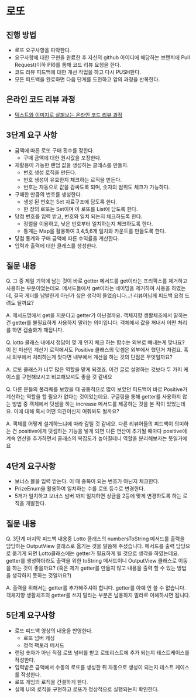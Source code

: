 # 로또
## 진행 방법
* 로또 요구사항을 파악한다.
* 요구사항에 대한 구현을 완료한 후 자신의 github 아이디에 해당하는 브랜치에 Pull Request(이하 PR)를 통해 코드 리뷰 요청을 한다.
* 코드 리뷰 피드백에 대한 개선 작업을 하고 다시 PUSH한다.
* 모든 피드백을 완료하면 다음 단계를 도전하고 앞의 과정을 반복한다.

## 온라인 코드 리뷰 과정
* [텍스트와 이미지로 살펴보는 온라인 코드 리뷰 과정](https://github.com/next-step/nextstep-docs/tree/master/codereview)

## 3단계 요구 사항

* 금액에 따른 로또 구매 횟수를 정한다.
  * 구매 금액에 대한 원시값을 포장한다.
* 재활용이 가능한 랜덤 값을 생성하는 클래스를 만들자.
  * 번호 생성 로직을 만든다.
  * 번호 생성이 유효한지 체크하는 로직을 만든다.
  * 번호는 자동으로 값을 감싸도록 되며, 숫자의 범위도 체크가 가능하다.
* 구매한 만큼의 번호를 생성한다.
  * 생성 된 번호는 Set 자료구조에 담도록 한다.
  * 한 장의 로또는 Set이며 이 로또를 List에 담도록 한다.
* 당첨 번호를 입력 받고, 번호와 일치 되는지 체크하도록 한다.
  * 정렬을 이용하고, 낮은 번호부터 일치하는지 체크하도록 한다.
  * 통계는 Map을 활용하여 3,4,5,6개 일치와 카운트를 만들도록 한다.
* 당첨 통계와 구매 금액에 따른 수익률을 계산한다.
* 입력과 출력에 대한 클래스를 생성한다.

## 질문 내용

Q. 그 중 제일 기억에 남는 것이 바로 getter 메서드를 get이라는 프리픽스를 제거하고 사용하는 부분이었는데요. 메서드들에서 get이라는 네이밍을 제거하여 사용을 하였는데, 결국 게터를 남발한게 아닌가 싶은 생각이 들었습니다…! 리뷰어님께 피드백 요청 드려도 될까요?

A.
메서드명에서 get을 지운다고 getter가 아닌걸까요.
객체지향 생활체조에서 말하는 건 getter를 불필요하게 사용하지 말라는 의미입니다.
객체에서 값을 꺼내서 어떤 처리를 하면 캡슐화가 깨집니다.

Q.
lotto 클래스 내에서 정답이 몇 개 인지 체크 하는 함수는 외부로 빼내는게 맞나요? 이 전 미션인 계산기 로직에서도 Positive 클래스의 덧셈은 외부에서 했던거 처럼요. 혹시 외부에서 처리하는게 맞다면 내부에서 계산을 하는 것의 단점은 무엇일까요?

A.
로또 클래스가 너무 많은 역할을 맡게 되겠죠. 이건 글로 설명하는 것보다 두 가지 케이스를 구현해보시고 비교해보셔도 좋을 것 같네요

Q.
다른 분들의 풀리퀘를 보았을 때 공통적으로 많이 보았던 피드백이 바로 Positive가 계산하는 역할을 할 필요가 없다는 것이었는데요. 구글링을 통해 getter를 사용하지 않는 방법 중 객체에서 덧셈을 하는 increase 메서드를 제공하는 것을 본 적이 있었는데요. 이에 대해 혹시 어떤 의견이신지 여줘봐도 될까요?

A.
객체를 어떻게 설계하느냐에 따라 갈릴 것 같네요. 다른 리뷰어들의 피드백이 의미하는 건 positive에게 덧셈하는 기능을 넣게 되면 다른 연산이 추가될 때마다 positive에 계속 연산을 추가하면서 클래스의 복잡도가 높아질테니 역할을 분리해보자는 뜻일거에요

## 4단계 요구사항
* 보너스 볼을 입력 받는다. 이 때 중복이 되는 번호가 아닌지 체크한다.
* PrizeEnum을 활용하여 일치하는 수를 로또 등수로 변경한다.
* 5개가 일치하고 보너스 넘버 까지 일치하면 상금을 2등에 맞게 변경하도록 하는 로직을 개발한다.


## 질문 내용

Q. 3단계 마지막 피드백 내용중  Lotto 클래스의 numbersToString 메서드를 출력을 담당하는 OutputView 클래스로 옮기는 것을 말씀해 주셨습니다. 메서드를 출력 담당으로 옮기게 되면 Lotto클래스에는 getter가 필요하게 될 것으로 생각을 하였는데요. getter를 생성하더라도 출력을 위한 toString 메서드이니 OutputView 클래스로 이동을 하는 것이 좋을까요? (혹은 제가 getter를 만들지 않고 내용을 출력 할 수 있는 방법을 생각하지 못하는 것일까요?)

A. 출력을 위해서는 getter를 추가해주셔야 합니다. getter를 아예 안 쓸 수 없습니다. 객체지향 생활체조의 getter를 쓰지 말라는 부분은 남용하지 말라로 이해하시면 됩니다.


## 5단계 요구사항

* 로또 피드백 영상의 내용을 반영한다.
  * 로또 넘버 캐싱
  * 정적 팩토리 메서드
* 랜덤 숫자가 아닌 직접 로또 넘버를 받고 로또리스트에 추가 되는지 테스트케이스를 작성한다.
* 입력받은 금액에서 수동의 로또를 생성한 뒤 자동으로 생성이 되는지 테스트 케이스를 작성한다.
* 로또 게임의 로직을 간결하게 한다. 
* 실제 UI의 로직을 구현하고 로또가 정상적으로 실행되는지 확인한다.